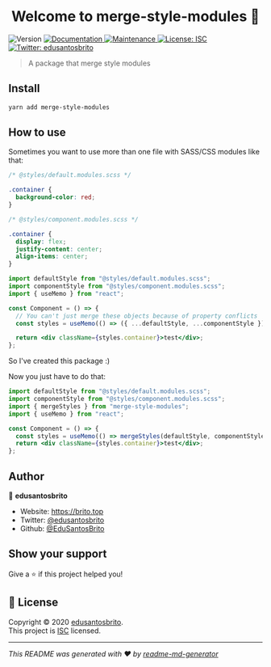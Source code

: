 <h1 align="center">Welcome to merge-style-modules 👋</h1>
<p>
  <img alt="Version" src="https://img.shields.io/badge/version-1.0.0-blue.svg?cacheSeconds=2592000" />
  <a href="https://github.com/EduSantosBrito/merge-style-modules#readme" target="_blank">
    <img alt="Documentation" src="https://img.shields.io/badge/documentation-yes-brightgreen.svg" />
  </a>
  <a href="https://github.com/EduSantosBrito/merge-style-modules/graphs/commit-activity" target="_blank">
    <img alt="Maintenance" src="https://img.shields.io/badge/Maintained%3F-yes-green.svg" />
  </a>
  <a href="https://github.com/EduSantosBrito/merge-style-modules/blob/master/LICENSE" target="_blank">
    <img alt="License: ISC" src="https://img.shields.io/github/license/EduSantosBrito/merge-style-modules" />
  </a>
  <a href="https://twitter.com/edusantosbrito" target="_blank">
    <img alt="Twitter: edusantosbrito" src="https://img.shields.io/twitter/follow/edusantosbrito.svg?style=social" />
  </a>
</p>

> A package that merge style modules

## Install

```sh
yarn add merge-style-modules
```

## How to use

Sometimes you want to use more than one file with SASS/CSS modules like that:

```css
/* @styles/default.modules.scss */

.container {
  background-color: red;
}
```

```css
/* @styles/component.modules.scss */

.container {
  display: flex;
  justify-content: center;
  align-items: center;
}
```

```jsx
import defaultStyle from "@styles/default.modules.scss";
import componentStyle from "@styles/component.modules.scss";
import { useMemo } from "react";

const Component = () => {
  // You can't just merge these objects because of property conflicts
  const styles = useMemo(() => ({ ...defaultStyle, ...componentStyle }), []);

  return <div className={styles.container}>test</div>;
};
```

So I've created this package :)

Now you just have to do that:

```jsx
import defaultStyle from "@styles/default.modules.scss";
import componentStyle from "@styles/component.modules.scss";
import { mergeStyles } from "merge-style-modules";
import { useMemo } from "react";

const Component = () => {
  const styles = useMemo(() => mergeStyles(defaultStyle, componentStyle), []);
  return <div className={styles.container}>test</div>;
};
```

## Author

👤 **edusantosbrito**

- Website: https://brito.top
- Twitter: [@edusantosbrito](https://twitter.com/edusantosbrito)
- Github: [@EduSantosBrito](https://github.com/EduSantosBrito)

## Show your support

Give a ⭐️ if this project helped you!

## 📝 License

Copyright © 2020 [edusantosbrito](https://github.com/EduSantosBrito).<br />
This project is [ISC](https://github.com/EduSantosBrito/merge-style-modules/blob/master/LICENSE) licensed.

---

_This README was generated with ❤️ by [readme-md-generator](https://github.com/kefranabg/readme-md-generator)_
